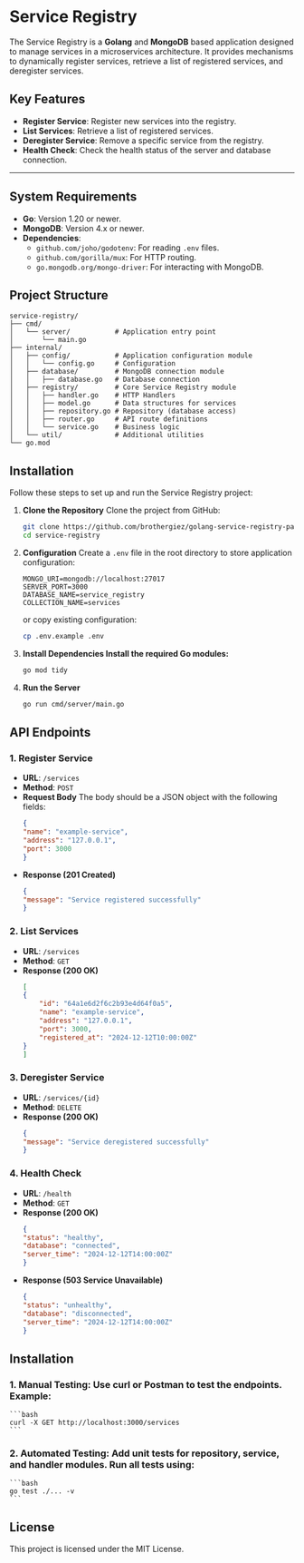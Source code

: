 # **Service Registry**

The Service Registry is a **Golang** and **MongoDB** based application designed to manage services in a microservices architecture. It provides mechanisms to dynamically register services, retrieve a list of registered services, and deregister services.

## **Key Features**
- **Register Service**: Register new services into the registry.
- **List Services**: Retrieve a list of registered services.
- **Deregister Service**: Remove a specific service from the registry.
- **Health Check**: Check the health status of the server and database connection.

---

## **System Requirements**
- **Go**: Version 1.20 or newer.
- **MongoDB**: Version 4.x or newer.
- **Dependencies**:
  - `github.com/joho/godotenv`: For reading `.env` files.
  - `github.com/gorilla/mux`: For HTTP routing.
  - `go.mongodb.org/mongo-driver`: For interacting with MongoDB.


## **Project Structure**
```
service-registry/
├── cmd/
│   └── server/           # Application entry point
│       └── main.go
├── internal/
│   ├── config/           # Application configuration module
│   │   └── config.go     # Configuration 
│   ├── database/         # MongoDB connection module 
│   │   ├── database.go   # Database connection
│   ├── registry/         # Core Service Registry module
│   │   ├── handler.go    # HTTP Handlers
│   │   ├── model.go      # Data structures for services
│   │   ├── repository.go # Repository (database access)
│   │   ├── router.go     # API route definitions
│   │   └── service.go    # Business logic
│   └── util/             # Additional utilities
└── go.mod

```


## **Installation**
Follow these steps to set up and run the Service Registry project:

1. **Clone the Repository**
   Clone the project from GitHub:
   ```bash
   git clone https://github.com/brothergiez/golang-service-registry-pattern.git
   cd service-registry
   ```

2. **Configuration**
    Create a `.env` file in the root directory to store application configuration:

    ```env
    MONGO_URI=mongodb://localhost:27017
    SERVER_PORT=3000
    DATABASE_NAME=service_registry
    COLLECTION_NAME=services
    ```

    or copy existing configuration:
    ```bash
    cp .env.example .env
    ```


2. **Install Dependencies Install the required Go modules:**
   ```bash
   go mod tidy
   ```

2. **Run the Server**
   ```bash
   go run cmd/server/main.go
   ```

## **API Endpoints**
### **1. Register Service**

- **URL**: `/services`
- **Method**: `POST`
- **Request Body**
    The body should be a JSON object with the following fields:
    ```json
    {
    "name": "example-service",
    "address": "127.0.0.1",
    "port": 3000
    }
    ```
- **Response (201 Created)**
    ```json
    {
    "message": "Service registered successfully"
    }
    ```

### **2. List Services**

- **URL**: `/services`
- **Method**: `GET`
- **Response (200 OK)**
    ```json
    [
    {
        "id": "64a1e6d2f6c2b93e4d64f0a5",
        "name": "example-service",
        "address": "127.0.0.1",
        "port": 3000,
        "registered_at": "2024-12-12T10:00:00Z"
    }
    ]
    ```

### **3. Deregister Service**

- **URL**: `/services/{id}`
- **Method**: `DELETE`
- **Response (200 OK)**
    ```json
    {
    "message": "Service deregistered successfully"
    }

    ```

### **4. Health Check**

- **URL**: `/health`
- **Method**: `GET`
- **Response (200 OK)**
    ```json
    {
    "status": "healthy",
    "database": "connected",
    "server_time": "2024-12-12T14:00:00Z"
    }

    ```
- **Response (503 Service Unavailable)**
    ```json
    {
    "status": "unhealthy",
    "database": "disconnected",
    "server_time": "2024-12-12T14:00:00Z"
    }

    ```

## **Installation**
### **1. Manual Testing: Use curl or Postman to test the endpoints. Example:**
    ```bash
    curl -X GET http://localhost:3000/services
    ```

### **2. Automated Testing: Add unit tests for repository, service, and handler modules. Run all tests using:**
    ```bash
    go test ./... -v
    ```

## **License**
This project is licensed under the MIT License.

